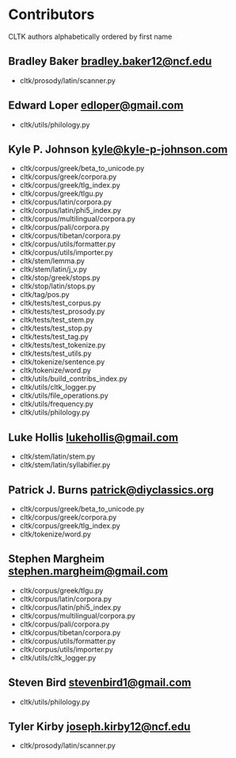 # Contributors
CLTK authors alphabetically ordered by first name

## Bradley Baker <bradley.baker12@ncf.edu>
* cltk/prosody/latin/scanner.py

## Edward Loper <edloper@gmail.com>
* cltk/utils/philology.py

## Kyle P. Johnson <kyle@kyle-p-johnson.com>
* cltk/corpus/greek/beta_to_unicode.py
* cltk/corpus/greek/corpora.py
* cltk/corpus/greek/tlg_index.py
* cltk/corpus/greek/tlgu.py
* cltk/corpus/latin/corpora.py
* cltk/corpus/latin/phi5_index.py
* cltk/corpus/multilingual/corpora.py
* cltk/corpus/pali/corpora.py
* cltk/corpus/tibetan/corpora.py
* cltk/corpus/utils/formatter.py
* cltk/corpus/utils/importer.py
* cltk/stem/lemma.py
* cltk/stem/latin/j_v.py
* cltk/stop/greek/stops.py
* cltk/stop/latin/stops.py
* cltk/tag/pos.py
* cltk/tests/test_corpus.py
* cltk/tests/test_prosody.py
* cltk/tests/test_stem.py
* cltk/tests/test_stop.py
* cltk/tests/test_tag.py
* cltk/tests/test_tokenize.py
* cltk/tests/test_utils.py
* cltk/tokenize/sentence.py
* cltk/tokenize/word.py
* cltk/utils/build_contribs_index.py
* cltk/utils/cltk_logger.py
* cltk/utils/file_operations.py
* cltk/utils/frequency.py
* cltk/utils/philology.py

## Luke Hollis <lukehollis@gmail.com>
* cltk/stem/latin/stem.py
* cltk/stem/latin/syllabifier.py

## Patrick J. Burns <patrick@diyclassics.org>
* cltk/corpus/greek/beta_to_unicode.py
* cltk/corpus/greek/corpora.py
* cltk/corpus/greek/tlg_index.py
* cltk/tokenize/word.py

## Stephen Margheim <stephen.margheim@gmail.com>
* cltk/corpus/greek/tlgu.py
* cltk/corpus/latin/corpora.py
* cltk/corpus/latin/phi5_index.py
* cltk/corpus/multilingual/corpora.py
* cltk/corpus/pali/corpora.py
* cltk/corpus/tibetan/corpora.py
* cltk/corpus/utils/formatter.py
* cltk/corpus/utils/importer.py
* cltk/utils/cltk_logger.py

## Steven Bird <stevenbird1@gmail.com>
* cltk/utils/philology.py

## Tyler Kirby <joseph.kirby12@ncf.edu>
* cltk/prosody/latin/scanner.py

